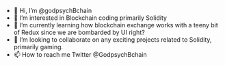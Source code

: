 - 👋 Hi, I’m @godpsychBchain
- 👀 I’m interested in Blockchain coding primarily Solidity
- 🌱 I’m currently learning how blockchain exchange works with a teeny bit of Redux since we are bombarded by UI right?
- 💞️ I’m looking to collaborate on any exciting projects related to Solidity, primarily gaming.
- 📫 How to reach me Twitter @GodpsychBchain


<!---
godpsychBchain/godpsychBchain is a ✨ special ✨ repository because its `README.md` (this file) appears on your GitHub profile.
You can click the Preview link to take a look at your changes.
--->
